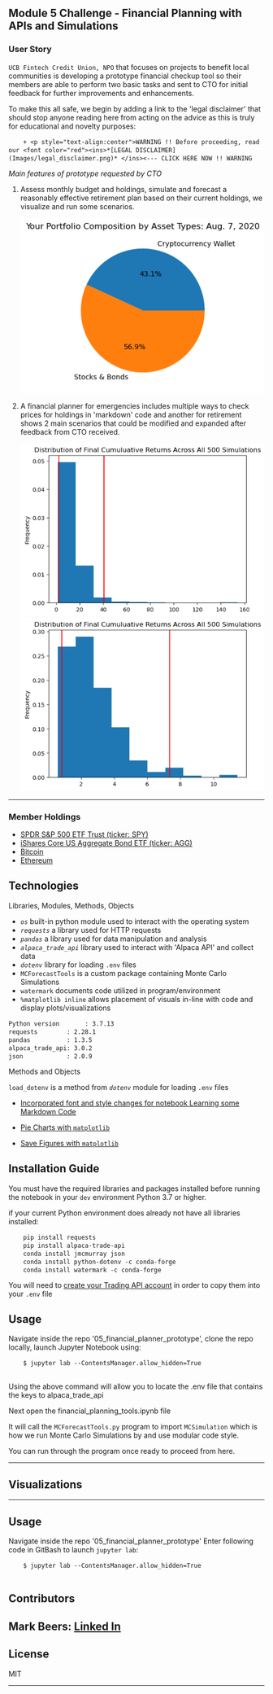 ## Module 5 Challenge - Financial Planning with APIs and Simulations

### User Story

`UCB Fintech Credit Union, NPO` that focuses on projects to benefit local communities is developing a prototype financial checkup tool so their members are able to perform two basic tasks and sent to CTO for initial feedback for further improvements and enhancements.

To make this all safe, we begin by adding a link to the 'legal disclaimer' that should stop anyone reading here from acting on the advice as this is truly for educational and novelty purposes: 

        + <p style="text-align:center">WARNING !! Before proceeding, read our <font color="red"><ins>*[LEGAL DISCLAIMER](Images/legal_disclaimer.png)* </ins><--- CLICK HERE NOW !! WARNING 

                                                         
*Main features of prototype requested by CTO* 

1) Assess monthly budget and holdings, simulate and forecast a reasonably effective retirement plan based on their current holdings, we visualize and run some scenarios.

     ![Pie Chart of Member Asset Allocation](/Images/portfolio_composition.png)
2) A financial planner for emergencies includes multiple ways to check prices for holdings in 'markdown' code and another for retirement shows 2 main scenarios that could be modified and expanded after feedback from CTO received.

    ![Monte Carlo 30yr Simulation - Distribution](/Images/MC_hist_30.png)
    ![Monte Carlo 10yr Simulation - Distribution](/Images/MC_hist_10.png)

----

### Member Holdings
+ [SPDR S&P 500 ETF Trust (ticker: SPY)](https://finance.yahoo.com/quote/SPY) 
+ [iShares Core US Aggregate Bond ETF (ticker: AGG)](https://finance.yahoo.com/quote/AGG)
+ [Bitcoin](https://finance.yahoo.com/quote/BTC-USD)
+ [Ethereum](https://finance.yahoo.com/quote/ETH-USD?p=ETH-USD&.tsrc=fin-srch)


## Technologies

Libraries, Modules, Methods, Objects

+ *`os`* built-in python module used to interact with the operating system
+ *`requests`* a library used for HTTP requests
+ *`pandas`* a library used for data manipulation and analysis
+ *`alpaca_trade_api`* library used to interact with 'Alpaca API' and collect data
+ *`dotenv`* library for loading `.env` files
+ `MCForecastTools` is a custom package containing Monte Carlo Simulations
+ `watermark` documents code utilized in program/environment
+ `%matplotlib inline` allows placement of visuals in-line with code and display plots/visualizations

``` 
Python version       : 3.7.13
requests        : 2.28.1
pandas          : 1.3.5
alpaca_trade_api: 3.0.2
json            : 2.0.9
```
Methods and Objects

`load_dotenv` is a method from *`dotenv`* module for loading `.env` files

+ [Incorporated font and style changes for notebook Learning some Markdown Code](https://www.markdownguide.org/)

+ [Pie Charts with `matplotlib`](https://matplotlib.org/stable/api/_as_gen/matplotlib.pyplot.pie.html)

+ [Save Figures with `matplotlib`](https://matplotlib.org/stable/api/_as_gen/matplotlib.pyplot.savefig.html)


## Installation Guide

You must have the required libraries and packages installed before running the notebook in your `dev` environment Python 3.7 or higher.

if your current Python environment does already not have all libraries installed: 
        
        pip install requests
        pip install alpaca-trade-api
        conda install jmcmurray json
        conda install python-dotenv -c conda-forge
        conda install watermark -c conda-forge

You will need to [create your Trading API account](https://app.alpaca.markets/signup) in order to copy them into your `.env` file 

## Usage

Navigate inside the repo '05_financial_planner_prototype', clone the repo locally, launch Jupyter Notebook using: 

```
    $ jupyter lab --ContentsManager.allow_hidden=True
   
```
Using the above command will allow you to locate the .env file that contains the keys to alpaca_trade_api

Next open the financial_planning_tools.ipynb file

It will call the `MCForecastTools.py` program to import `MCSimulation` which is how we run Monte Carlo Simulations by and use modular code style.

You can run through the program once ready to proceed from here.

---
## Visualizations




---

## Usage



Navigate inside the repo '05_financial_planner_prototype'
Enter following code in GitBash to launch `jupyter lab`: 

```
    $ jupyter lab --ContentsManager.allow_hidden=True
   
```
## Contributors

Mark Beers: 
[Linked In](https://www.linkedin.com/in/markwbeers/)
---

## License

MIT 

    
---

